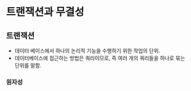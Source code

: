 # 트랜잭션과 무결성

## 트랜잭션
- 데이터 베이스에서 하나의 논리적 기능을 수행하기 위한 작업의 단위.
- 데이터베이스에 접근하는 방법은 쿼리이므로, 즉 여러 개의 쿼리들을 하나로 묶는 단위를 말함.

### 원자성
